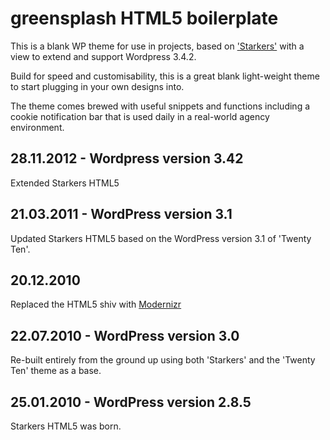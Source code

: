 greensplash HTML5 boilerplate
==============
 
This is a blank WP theme for use in projects, based on ['Starkers'](http://starkerstheme.com) with a view to extend and support Wordpress 3.4.2.

Build for speed and customisability, this is a great blank light-weight theme to start plugging in your own designs into. 

The theme comes brewed with useful snippets and functions including a cookie notification bar that is used daily in a real-world agency environment.

28.11.2012 - Wordpress version 3.42
----------------------------------

Extended Starkers HTML5

21.03.2011 - WordPress version 3.1 
----------------------------------

Updated Starkers HTML5 based on the WordPress version 3.1 of 'Twenty Ten'.
 
20.12.2010
----------
 
Replaced the HTML5 shiv with [Modernizr](http://modernizr.com)
 
22.07.2010 - WordPress version 3.0
----------------------------------
 
Re-built entirely from the ground up using both 'Starkers' and the 'Twenty Ten' theme as a base.
 
25.01.2010 - WordPress version 2.8.5
------------------------------------
 
Starkers HTML5 was born.